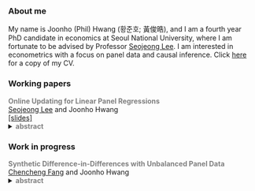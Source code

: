 <title>Joonho (Phil) Hwang</title>

### About me

My name is Joonho (Phil) Hwang (황준호; 黃俊晧), and I am a fourth year PhD candidate in economics at Seoul National University, where I am fortunate to be advised by Professor [Seojeong Lee](https://sites.google.com/site/misspecifiedjay/). I am interested in econometrics with a focus on panel data and causal inference. Click [here](https://drive.google.com/file/d/1D1kX0qi5IJsP2ikEBsCDgj1oTDCIpTzR/view?usp=sharing) for a copy of my CV.

### Working papers
<div>
  <span style="font-weight: bold; color: gray;">Online Updating for Linear Panel Regressions</span><br>
  <a href="https://sites.google.com/site/misspecifiedjay/">Seojeong Lee</a> and Joonho Hwang<br>
  <a href="https://drive.google.com/file/d/1RYYiOoaNpwb0QlAOAeb1EZ90yPcIShnK/view?usp=sharing">[slides]</a><br>
  <details>
    <summary>
      <span style="font-weight: bold; color: gray;">abstract</span>
    </summary>
    <span style="font-size: 95%; margin-top: 10px; display: block; text-align: justify;">
      In this paper, we develop online updating methods for linear panel regression models. Online updating refers to estimation and inference procedures designed for settings where data become available sequentially. In practice, the potential size of the dataset or data confidentiality constraints may preclude researchers from storing or accessing the entire dataset. We propose an online updating procedure for widely used linear regression models in panel data. Panel data involves two possible types of data expansions: (1) the arrival of new units, or (2) the arrival of additional time periods for existing units. We demonstrate procedures to update both regression coefficients and cluster-robust variance for each case.
    </span>
  </details>
</div>

<div style="margin: 20px 0;"></div> <!-- 제목 사이 간격 -->

### Work in progress
<div>
  <span style="font-weight: bold; color: gray;">Synthetic Difference-in-Differences with Unbalanced Panel Data</span><br>
  <a href="https://www.econ.uni-bonn.de/en/department/doctoral-students/chencheng-fang">Chencheng Fang</a> and Joonho Hwang<br>
  <details>
    <summary>
      <span style="font-weight: bold; color: gray;">abstract</span>
    </summary>
    <span style="font-size: 95%; margin-top: 10px; display: block; text-align: justify;">
      tbd
    </span>
  </details>
</div>

<div style="margin: 10px 0;"></div> <!-- 간격 조정 -->

<!--
<div>
  <span style="font-weight: bold; color: gray;">Causal Inference via Matrix Completion with Group Heterogeneity</span><br>
  Joonho Hwang<br>
  <details>
    <summary>
      <span style="font-weight: bold; color: gray;">abstract</span>
    </summary>
    <span style="font-size: 95%; margin-top: 10px; display: block; text-align: justify;">
      tbd
    </span>
  </details>
</div>
-->
